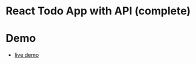 # React Todo App with API (complete)

# Demo

- [live demo](https://vetal-hovenko.github.io/react_todo-app-with-api/)
